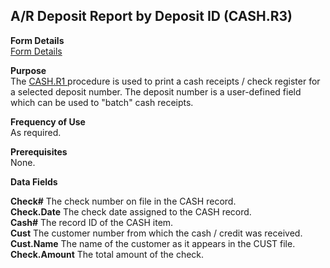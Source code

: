 ##  A/R Deposit Report by Deposit ID (CASH.R3)

<PageHeader />

**Form Details**  
[ Form Details ](CASH-R3-1/README.md)   

**Purpose**  
The [ CASH.R1 ](../../../../rover/AR-OVERVIEW/AR-REPORT/CASH-R1) procedure is used to print a cash receipts / check register for a selected deposit number. The deposit number is a user-defined field which can be used to "batch" cash receipts. 

**Frequency of Use**  
As required.

**Prerequisites**  
None.

**Data Fields**

**Check#** The check number on file in the CASH record.  
**Check.Date** The check date assigned to the CASH record.  
**Cash#** The record ID of the CASH item.  
**Cust** The customer number from which the cash / credit was received.  
**Cust.Name** The name of the customer as it appears in the CUST file.  
**Check.Amount** The total amount of the check.  
  
<badge text= "Version 8.10.57" vertical="middle" />

<PageFooter />